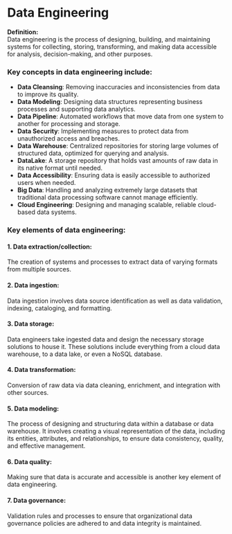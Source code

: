 # Data Engineering

**Definition:** \
Data engineering is the process of designing, building, and maintaining systems for collecting, storing, transforming, and making data accessible for analysis, decision-making, and other purposes.

### Key concepts in data engineering include:

- **Data Cleansing**: Removing inaccuracies and inconsistencies from data to improve its quality.
- **Data Modeling**: Designing data structures representing business processes and supporting data analytics.
- **Data Pipeline**: Automated workflows that move data from one system to another for processing and storage.
- **Data Security**: Implementing measures to protect data from unauthorized access and breaches.
- **Data Warehouse**: Centralized repositories for storing large volumes of structured data, optimized for querying and analysis.
- **DataLake**: A storage repository that holds vast amounts of raw data in its native format until needed.
- **Data Accessibility**: Ensuring data is easily accessible to authorized users when needed.
- **Big Data**: Handling and analyzing extremely large datasets that traditional data processing software cannot manage efficiently.
- **Cloud Engineering**: Designing and managing scalable, reliable cloud-based data systems.

### Key elements of data engineering:

#### 1. Data extraction/collection:

The creation of systems and processes to extract data of varying formats from multiple sources.

#### 2. Data ingestion:

Data ingestion involves data source identification as well as data validation, indexing, cataloging, and formatting.

#### 3. Data storage:

Data engineers take ingested data and design the necessary storage solutions to house it. These solutions include everything from a cloud data warehouse, to a data lake, or even a NoSQL database.

#### 4. Data transformation:

Conversion of raw data via data cleaning, enrichment, and integration with other sources.

#### 5. Data modeling:

The process of designing and structuring data within a database or data warehouse.
It involves creating a visual representation of the data, including its entities, attributes, and relationships, to ensure data consistency, quality, and effective management.

#### 6. Data quality:

Making sure that data is accurate and accessible is another key element of data engineering.

#### 7. Data governance:

Validation rules and processes to ensure that organizational data governance policies are adhered to and data integrity is maintained.
